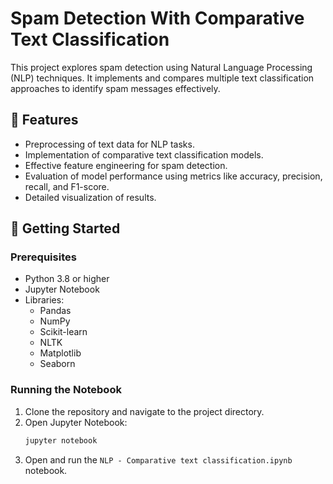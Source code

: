 # Spam Detection With Comparative Text Classification  

This project explores spam detection using Natural Language Processing (NLP) techniques. It implements and compares multiple text classification approaches to identify spam messages effectively.

## 🌟 Features
- Preprocessing of text data for NLP tasks.
- Implementation of comparative text classification models.
- Effective feature engineering for spam detection.
- Evaluation of model performance using metrics like accuracy, precision, recall, and F1-score.
- Detailed visualization of results.

## 🚀 Getting Started

### Prerequisites
- Python 3.8 or higher
- Jupyter Notebook
- Libraries:
  - Pandas
  - NumPy
  - Scikit-learn
  - NLTK
  - Matplotlib
  - Seaborn

### Running the Notebook
1. Clone the repository and navigate to the project directory.
1. Open Jupyter Notebook:
   ```bash
   jupyter notebook
   ```
2. Open and run the `NLP - Comparative text classification.ipynb` notebook.
